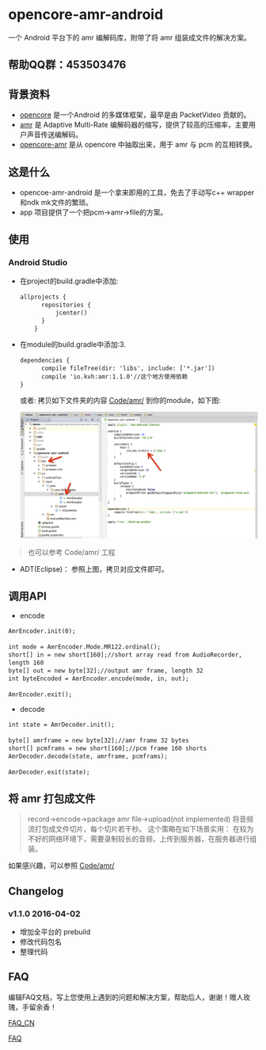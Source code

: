 opencore-amr-android
====================

一个 Android 平台下的 amr 编解码库，附带了将 amr 组装成文件的解决方案。

## 帮助QQ群：453503476

## 背景资料
- [opencore][1] 是一个Android 的多媒体框架，最早是由 PacketVideo 贡献的。
- [amr][2] 是 Adaptive Multi-Rate 编解码器的缩写，提供了较高的压缩率，主要用户声音传送编解码。
- [opencore-amr][3] 是从 opencore 中抽取出来，用于 amr 与 pcm 的互相转换。

## 这是什么
- opencoe-amr-android 是一个拿来即用的工具，免去了手动写c++ wrapper和ndk mk文件的繁琐。
- app 项目提供了一个把pcm->amr->file的方案。

## 使用
### Android Studio

* 在project的build.gradle中添加:  

  ```
  allprojects {
        repositories {
            jcenter()
        }
      }
  ```
* 在module的build.gradle中添加:3. 
  
  ```
  dependencies {
        compile fileTree(dir: 'libs', include: ['*.jar'])
        compile 'io.kvh:amr:1.1.0'//这个地方使用依赖
  }
  ```

  或者: 拷贝如下文件夹的内容 [Code/amr/](Code/amr/) 到你的module，如下图:

  ![Integration](screenshot/android_studio_integration.png)
> 也可以参考 Code/amr/ 工程

- ADT(Eclipse)： 参照上图，拷贝对应文件即可。

## 调用API
* encode

``` 
AmrEncoder.init(0);

int mode = AmrEncoder.Mode.MR122.ordinal();
short[] in = new short[160];//short array read from AudioRecorder, length 160
byte[] out = new byte[32];//output amr frame, length 32
int byteEncoded = AmrEncoder.encode(mode, in, out);

AmrEncoder.exit();        
```
* decode

```
int state = AmrDecoder.init();

byte[] amrframe = new byte[32];//amr frame 32 bytes
short[] pcmframs = new short[160];//pcm frame 160 shorts
AmrDecoder.decode(state, amrframe, pcmframs);

AmrDecoder.exit(state);
```

## 将 amr 打包成文件
> record->encode->package amr file->upload(not implemented)
将音频流打包成文件切片，每个切片若干秒。
这个策略在如下场景实用：
在较为不好的网络环境下，需要录制较长的音频，上传到服务器，在服务器进行组装。

如果感兴趣，可以参照 [Code/amr/](Code/amr/)

## Changelog

### v1.1.0 2016-04-02
- 增加全平台的 prebuild
- 修改代码包名
- 整理代码

## FAQ
编辑FAQ文档，写上您使用上遇到的问题和解决方案，帮助后人，谢谢！赠人玫瑰，手留余香！

[FAQ_CN](FAQ_CN.md)

[FAQ](FAQ.md)

  [1]: https://github.com/android/platform_external_opencore
  [2]: http://en.wikipedia.org/wiki/Adaptive_Multi-Rate_audio_codec
  [3]: http://opencore-amr.sourceforge.net/
